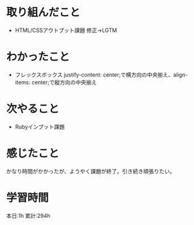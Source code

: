 # 取り組んだこと       
- HTML/CSSアウトプット課題 修正→LGTM
# わかったこと
- フレックスボックス justify-content: center;で横方向の中央揃え、align-items: center;で縦方向の中央揃え
# 次やること
- Rubyインプット課題 
# 感じたこと
かなり時間がかかったが、ようやく課題が終了。引き続き頑張りたい。
# 学習時間  
本日:1h
累計:294h
